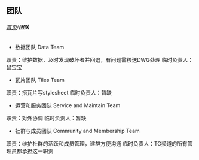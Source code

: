 ## 团队



###### [首页](../../README.md)/**团队**

+ 数据团队 Data Team

职责：维护数据，及时发现破坏者并回退，有问题需移送DWG处理
临时负责人：鼠宝宝

+ 瓦片团队 Tiles Team

职责：搭瓦片写stylesheet
临时负责人：暂缺

+ 运营和服务团队 Service and Maintain Team

职责：对外协调
临时负责人：暂缺

+ 社群与成员团队 Community and Membership Team

职责：维护社群的活跃和成员管理，建群方便沟通
临时负责人：TG频道的所有管理员都承担这一职责